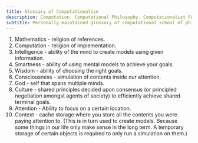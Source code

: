 ```yaml
---
title: Glossary of Computationalism
description: Computation. Computational Philosophy. Computationalist Functionalism. Universe. Consciousness.
subtitle: Personally maintained glossary of computational school of philosophy, subject to my interpretation.
---
```


1. Mathematics - religion of references.
1. Computation - religion of implementation.
1. Intelligence - ability of the mind to create models using given information.
1. Smartness - ability of using mental models to achieve your goals.
1. Wisdom - ability of choosing the right goals.
1. Consciousness - simulation of contents inside our attention.
1. God - self that spans multiple minds.
1. Culture - shared principles decided upon consensus (or principled negotiation amongst agents of society) to efficiently achieve shared terminal goals.
1. Attention - Ability to focus on a certain location.
1. Context - cache storage where you store all the contents you were paying attention to. (This is in turn used to create models. Because some things in our life only make sense in the long term. A temporary storage of certain objects is required to only run a simulation on them.)